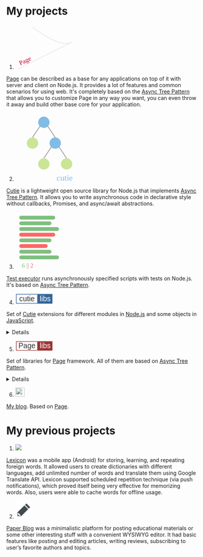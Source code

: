 # My projects

1. <img class="project-logo" class="project-logo" style="width: 150px; height: 117.4px;" src="data:image/svg+xml;base64,PHN2ZyB4bWxucz0iaHR0cDovL3d3dy53My5vcmcvMjAwMC9zdmciIHZlcnNpb249IjEuMSIgeG1s%0D%0AbnM6eGxpbms9Imh0dHA6Ly93d3cudzMub3JnLzE5OTkveGxpbmsiIHhtbG5zOnN2Z2pzPSJodHRw%0D%0AOi8vc3ZnanMuY29tL3N2Z2pzIiB3aWR0aD0iMjMwIiBoZWlnaHQ9IjE4MCI+PGRlZnMgaWQ9IlN2%0D%0AZ2pzRGVmczEwMDEiPjwvZGVmcz48c3ZnIGlkPSJTdmdqc1N2ZzEwMDIiIHdpZHRoPSIyIiBoZWln%0D%0AaHQ9IjAiIGZvY3VzYWJsZT0iZmFsc2UiIHN0eWxlPSJvdmVyZmxvdzogaGlkZGVuOyB0b3A6IC0x%0D%0AMDAlOyBsZWZ0OiAtMTAwJTsgcG9zaXRpb246IGFic29sdXRlOyBvcGFjaXR5OiAwIj48cG9seWxp%0D%0AbmUgaWQ9IlN2Z2pzUG9seWxpbmUxMDAzIiBwb2ludHM9IjAsMCI+PC9wb2x5bGluZT48cGF0aCBp%0D%0AZD0iU3ZnanNQYXRoMTAwNCIgZD0iTTEwIDMwQzEwIDMwIDEyMCAxMjAgMTcwIDkwTC01MCAyMDAg%0D%0AIj48L3BhdGg+PC9zdmc+PHBhdGggaWQ9IlN2Z2pzUGF0aDEwMDYiIGQ9Ik03MCAxMEM3MCAxMCAx%0D%0AODAgMTAwIDIzMCA3MEwxMCAxODAgIiBmaWxsPSJub25lIiBzdHJva2UtbGluZWpvaW49InJvdW5k%0D%0AIiBzdHJva2UtbGluZWNhcD0icm91bmQiIHN0cm9rZT0iI2UwZTBlMCIgc3Ryb2tlLXdpZHRoPSIy%0D%0AIj48L3BhdGg+PHRleHQgaWQ9IlN2Z2pzVGV4dDEwMDciIGZvbnQtZmFtaWx5PSJMdWNpZGEgR3Jh%0D%0AbmRlIiB4PSIzOCIgeT0iMTQ3LjEwMTU2MjUiIHRyYW5zZm9ybT0ibWF0cml4KDAuODk4Nzk0MDQ2%0D%0AMjk5MTY3LC0wLjQzODM3MTE0Njc4OTA3NzQsMC40MzgzNzExNDY3ODkwNzc0LDAuODk4Nzk0MDQ2%0D%0AMjk5MTY3LC01Ni4wODI3MjcwODE2NDI4MTUsMzguODY4MDgzMTgxODAxNDcpIiBmb250LXNpemU9%0D%0AIjI2IiB0ZXh0LWFuY2hvcj0ibWlkZGxlIiBmYW1pbHk9Ikx1Y2lkYSBHcmFuZGUiIHNpemU9IjI2%0D%0AIiBhbmNob3I9Im1pZGRsZSIgc3ZnanM6ZGF0YT0ieyZxdW90O2xlYWRpbmcmcXVvdDs6JnF1b3Q7%0D%0AMS41ZW0mcXVvdDt9Ij48dHNwYW4gaWQ9IlN2Z2pzVHNwYW4xMDA4IiBmaWxsPSIjYzQwMjMzIj5Q%0D%0AYWdlPC90c3Bhbj48L3RleHQ+PC9zdmc+">
[Page](https://github.com/Guseyn/page) can be described as a base for any applications on top of it with server and client on Node.js. It provides a lot of features and common scenarios for using web. It's completely based on the [Async Tree Pattern](https://github.com/Guseyn/async-tree-patern/blob/master/Async_Tree_Patern.pdf) that allows you to customize Page in any way you want, you can even throw it away and build other base core for your application.

2. <img class="project-logo" src="data:image/svg+xml;base64,PHN2ZyB4bWxucz0iaHR0cDovL3d3dy53My5vcmcvMjAwMC9zdmciIHZlcnNpb249IjEuMSIgeG1s%0D%0AbnM6eGxpbms9Imh0dHA6Ly93d3cudzMub3JnLzE5OTkveGxpbmsiIHhtbG5zOnN2Z2pzPSJodHRw%0D%0AOi8vc3ZnanMuY29tL3N2Z2pzIiB3aWR0aD0iMTgwIiBoZWlnaHQ9IjE4MCI+PGRlZnMgaWQ9IlN2%0D%0AZ2pzRGVmczEwMDEiPjwvZGVmcz48c3ZnIGlkPSJTdmdqc1N2ZzEwMDIiIHdpZHRoPSIyIiBoZWln%0D%0AaHQ9IjAiIGZvY3VzYWJsZT0iZmFsc2UiIHN0eWxlPSJvdmVyZmxvdzogaGlkZGVuOyB0b3A6IC0x%0D%0AMDAlOyBsZWZ0OiAtMTAwJTsgcG9zaXRpb246IGFic29sdXRlOyBvcGFjaXR5OiAwIj48cG9seWxp%0D%0AbmUgaWQ9IlN2Z2pzUG9seWxpbmUxMDAzIiBwb2ludHM9IjAsMCI+PC9wb2x5bGluZT48cGF0aCBp%0D%0AZD0iU3ZnanNQYXRoMTAwNCIgZD0iTTAgMCAiPjwvcGF0aD48L3N2Zz48Y2lyY2xlIGlkPSJTdmdq%0D%0Ac0NpcmNsZTEwMDYiIHI9IjE1IiBjeD0iNzUiIGN5PSIyNSIgZmlsbD0iIzgyYmNlNSI+PC9jaXJj%0D%0AbGU+PGxpbmUgaWQ9IlN2Z2pzTGluZTEwMDciIHgxPSI2NSIgeTE9IjM1IiB4Mj0iNDUiIHkyPSI2%0D%0ANSIgc3Ryb2tlPSIjOTk5OTk5IiBzdHJva2Utd2lkdGg9IjIiPjwvbGluZT48bGluZSBpZD0iU3Zn%0D%0AanNMaW5lMTAwOCIgeDE9Ijg1IiB5MT0iMzUiIHgyPSIxMDUiIHkyPSI2NSIgc3Ryb2tlPSIjOTk5%0D%0AOTk5IiBzdHJva2Utd2lkdGg9IjIiPjwvbGluZT48Y2lyY2xlIGlkPSJTdmdqc0NpcmNsZTEwMDki%0D%0AIHI9IjE1IiBjeD0iNDUiIGN5PSI4MCIgZmlsbD0iI2NhZTU5NSI+PC9jaXJjbGU+PGNpcmNsZSBp%0D%0AZD0iU3ZnanNDaXJjbGUxMDEwIiByPSIxNSIgY3g9IjEwNSIgY3k9IjgwIiBmaWxsPSIjODJiY2U1%0D%0AIj48L2NpcmNsZT48bGluZSBpZD0iU3ZnanNMaW5lMTAxMSIgeDE9Ijk1IiB5MT0iOTAiIHgyPSI3%0D%0ANSIgeTI9IjEyMCIgc3Ryb2tlPSIjOTk5OTk5IiBzdHJva2Utd2lkdGg9IjIiPjwvbGluZT48bGlu%0D%0AZSBpZD0iU3ZnanNMaW5lMTAxMiIgeDE9IjExNSIgeTE9IjkwIiB4Mj0iMTM1IiB5Mj0iMTIwIiBz%0D%0AdHJva2U9IiM5OTk5OTkiIHN0cm9rZS13aWR0aD0iMiI+PC9saW5lPjxjaXJjbGUgaWQ9IlN2Z2pz%0D%0AQ2lyY2xlMTAxMyIgcj0iMTUiIGN4PSI3NSIgY3k9IjEzNSIgZmlsbD0iI2NhZTU5NSI+PC9jaXJj%0D%0AbGU+PGNpcmNsZSBpZD0iU3ZnanNDaXJjbGUxMDE0IiByPSIxNSIgY3g9IjEzNSIgY3k9IjEzNSIg%0D%0AZmlsbD0iI2NhZTU5NSI+PC9jaXJjbGU+PHRleHQgaWQ9IlN2Z2pzVGV4dDEwMTUiIGZvbnQtZmFt%0D%0AaWx5PSJUYWhvbWEiIHg9IjEzMCIgeT0iMTc5LjEwMTU2MjUiIGZvbnQtc2l6ZT0iMjIiIHRleHQt%0D%0AYW5jaG9yPSJtaWRkbGUiIGZhbWlseT0iVGFob21hIiBzaXplPSIyMiIgYW5jaG9yPSJtaWRkbGUi%0D%0AIHN2Z2pzOmRhdGE9InsmcXVvdDtsZWFkaW5nJnF1b3Q7OiZxdW90OzEuNWVtJnF1b3Q7fSI+PHRz%0D%0AcGFuIGlkPSJTdmdqc1RzcGFuMTAxNiIgZmlsbD0iIzgyYmNlNSI+Y3V0aWU8L3RzcGFuPjwvdGV4%0D%0AdD48L3N2Zz4=">
[Cutie](https://github.com/Guseyn/cutie) is a lightweight open source library for Node.js that implements [Async Tree Pattern](https://github.com/Guseyn/async-tree-patern/blob/master/Async_Tree_Patern.pdf). It allows you to write asynchronous code in declarative style without callbacks, Promises, and async/await abstractions.

3. <img class="project-logo" src="data:image/svg+xml;base64,PHN2ZyB4bWxucz0iaHR0cDovL3d3dy53My5vcmcvMjAwMC9zdmciIHZlcnNpb249IjEuMSIgeG1s%0D%0AbnM6eGxpbms9Imh0dHA6Ly93d3cudzMub3JnLzE5OTkveGxpbmsiIHhtbG5zOnN2Z2pzPSJodHRw%0D%0AOi8vc3ZnanMuY29tL3N2Z2pzIiB3aWR0aD0iMTUwIiBoZWlnaHQ9IjE1MCI+PGRlZnMgaWQ9IlN2%0D%0AZ2pzRGVmczEwMDEiPjwvZGVmcz48c3ZnIGlkPSJTdmdqc1N2ZzEwMDIiIHdpZHRoPSIyIiBoZWln%0D%0AaHQ9IjAiIGZvY3VzYWJsZT0iZmFsc2UiIHN0eWxlPSJvdmVyZmxvdzogaGlkZGVuOyB0b3A6IC0x%0D%0AMDAlOyBsZWZ0OiAtMTAwJTsgcG9zaXRpb246IGFic29sdXRlOyBvcGFjaXR5OiAwIj48cG9seWxp%0D%0AbmUgaWQ9IlN2Z2pzUG9seWxpbmUxMDAzIiBwb2ludHM9IjAsMCI+PC9wb2x5bGluZT48cGF0aCBp%0D%0AZD0iU3ZnanNQYXRoMTAwNCIgZD0iTTAgMCAiPjwvcGF0aD48L3N2Zz48bGluZSBpZD0iU3ZnanNM%0D%0AaW5lMTAwNiIgeDE9IjE1IiB5MT0iMTUiIHgyPSIxMDAiIHkyPSIxNSIgc3Ryb2tlLWxpbmVjYXA9%0D%0AInJvdW5kIiBzdHJva2U9IiM3ZmJmN2YiIHN0cm9rZS13aWR0aD0iMTAiPjwvbGluZT48bGluZSBp%0D%0AZD0iU3ZnanNMaW5lMTAwNyIgeDE9IjE1IiB5MT0iMzAiIHgyPSI5MCIgeTI9IjMwIiBzdHJva2Ut%0D%0AbGluZWNhcD0icm91bmQiIHN0cm9rZT0iIzdmYmY3ZiIgc3Ryb2tlLXdpZHRoPSIxMCI+PC9saW5l%0D%0APjxsaW5lIGlkPSJTdmdqc0xpbmUxMDA4IiB4MT0iMTUiIHkxPSI0NSIgeDI9IjExMCIgeTI9IjQ1%0D%0AIiBzdHJva2UtbGluZWNhcD0icm91bmQiIHN0cm9rZT0iIzdmYmY3ZiIgc3Ryb2tlLXdpZHRoPSIx%0D%0AMCI+PC9saW5lPjxsaW5lIGlkPSJTdmdqc0xpbmUxMDA5IiB4MT0iMTUiIHkxPSI2MCIgeDI9IjEw%0D%0AMCIgeTI9IjYwIiBzdHJva2UtbGluZWNhcD0icm91bmQiIHN0cm9rZT0iI2ZmNjY2NiIgc3Ryb2tl%0D%0ALXdpZHRoPSIxMCI+PC9saW5lPjxsaW5lIGlkPSJTdmdqc0xpbmUxMDEwIiB4MT0iMTUiIHkxPSI3%0D%0ANSIgeDI9IjkwIiB5Mj0iNzUiIHN0cm9rZS1saW5lY2FwPSJyb3VuZCIgc3Ryb2tlPSIjN2ZiZjdm%0D%0AIiBzdHJva2Utd2lkdGg9IjEwIj48L2xpbmU+PGxpbmUgaWQ9IlN2Z2pzTGluZTEwMTEiIHgxPSIx%0D%0ANSIgeTE9IjkwIiB4Mj0iODAiIHkyPSI5MCIgc3Ryb2tlLWxpbmVjYXA9InJvdW5kIiBzdHJva2U9%0D%0AIiNmZjY2NjYiIHN0cm9rZS13aWR0aD0iMTAiPjwvbGluZT48bGluZSBpZD0iU3ZnanNMaW5lMTAx%0D%0AMiIgeDE9IjE1IiB5MT0iMTA1IiB4Mj0iOTAiIHkyPSIxMDUiIHN0cm9rZS1saW5lY2FwPSJyb3Vu%0D%0AZCIgc3Ryb2tlPSIjN2ZiZjdmIiBzdHJva2Utd2lkdGg9IjEwIj48L2xpbmU+PGxpbmUgaWQ9IlN2%0D%0AZ2pzTGluZTEwMTMiIHgxPSIxNSIgeTE9IjEyMCIgeDI9IjExMCIgeTI9IjEyMCIgc3Ryb2tlLWxp%0D%0AbmVjYXA9InJvdW5kIiBzdHJva2U9IiM3ZmJmN2YiIHN0cm9rZS13aWR0aD0iMTAiPjwvbGluZT48%0D%0AdGV4dCBpZD0iU3ZnanNUZXh0MTAxNCIgZm9udC1mYW1pbHk9IlRhaG9tYSIgeD0iMzIiIHk9IjE0%0D%0ANy4xMDE1NjI1IiBmb250LXNpemU9IjE2IiB0ZXh0LWFuY2hvcj0ibWlkZGxlIiBmYW1pbHk9IlRh%0D%0AaG9tYSIgc2l6ZT0iMTYiIGFuY2hvcj0ibWlkZGxlIiBzdmdqczpkYXRhPSJ7JnF1b3Q7bGVhZGlu%0D%0AZyZxdW90OzomcXVvdDsxLjVlbSZxdW90O30iPjx0c3BhbiBpZD0iU3ZnanNUc3BhbjEwMTUiIGZp%0D%0AbGw9IiM3ZmJmN2YiPjY8L3RzcGFuPjx0c3BhbiBpZD0iU3ZnanNUc3BhbjEwMTYiIGZpbGw9IiM3%0D%0AZmJmN2YiPiB8PC90c3Bhbj48dHNwYW4gaWQ9IlN2Z2pzVHNwYW4xMDE3IiBmaWxsPSIjZmY2NjY2%0D%0AIj58IDwvdHNwYW4+PHRzcGFuIGlkPSJTdmdqc1RzcGFuMTAxOCIgZmlsbD0iI2ZmNjY2NiI+Mjwv%0D%0AdHNwYW4+PC90ZXh0Pjwvc3ZnPg==">
[Test executor](https://github.com/Guseyn/node-test-executor) runs asynchronously specified scripts with tests on Node.js. It's based on [Async Tree Pattern](https://github.com/Guseyn/async-tree-patern/blob/master/Async_Tree_Patern.pdf).

4. <img class="project-logo" style="width: 100px; height: 28.3px;" src="data:image/svg+xml;base64,PHN2ZyB4bWxucz0iaHR0cDovL3d3dy53My5vcmcvMjAwMC9zdmciIHZlcnNpb249IjEuMSIgeG1s%0D%0AbnM6eGxpbms9Imh0dHA6Ly93d3cudzMub3JnLzE5OTkveGxpbmsiIHhtbG5zOnN2Z2pzPSJodHRw%0D%0AOi8vc3ZnanMuY29tL3N2Z2pzIiB3aWR0aD0iMTI1IiBoZWlnaHQ9IjM0Ij48ZGVmcyBpZD0iU3Zn%0D%0AanNEZWZzMTAwMSI+PC9kZWZzPjxzdmcgaWQ9IlN2Z2pzU3ZnMTAwMiIgd2lkdGg9IjIiIGhlaWdo%0D%0AdD0iMCIgZm9jdXNhYmxlPSJmYWxzZSIgc3R5bGU9Im92ZXJmbG93OiBoaWRkZW47IHRvcDogLTEw%0D%0AMCU7IGxlZnQ6IC0xMDAlOyBwb3NpdGlvbjogYWJzb2x1dGU7IG9wYWNpdHk6IDAiPjxwb2x5bGlu%0D%0AZSBpZD0iU3ZnanNQb2x5bGluZTEwMDMiIHBvaW50cz0iMCwwIj48L3BvbHlsaW5lPjxwYXRoIGlk%0D%0APSJTdmdqc1BhdGgxMDA0IiBkPSJNMCAwICI+PC9wYXRoPjwvc3ZnPjxsaW5lIGlkPSJTdmdqc0xp%0D%0AbmUxMDA2IiB4MT0iMiIgeTE9IjMiIHgyPSI3MiIgeTI9IjMiIHN0cm9rZT0iIzMzNjY5OSIgc3Ry%0D%0Ab2tlLXdpZHRoPSIyIj48L2xpbmU+PGxpbmUgaWQ9IlN2Z2pzTGluZTEwMDciIHgxPSIzIiB5MT0i%0D%0AMyIgeDI9IjMiIHkyPSIzMiIgc3Ryb2tlPSIjMzM2Njk5IiBzdHJva2Utd2lkdGg9IjIiPjwvbGlu%0D%0AZT48bGluZSBpZD0iU3ZnanNMaW5lMTAwOCIgeDE9IjMiIHkxPSIzMSIgeDI9IjcyIiB5Mj0iMzEi%0D%0AIHN0cm9rZT0iIzMzNjY5OSIgc3Ryb2tlLXdpZHRoPSIyIj48L2xpbmU+PHJlY3QgaWQ9IlN2Z2pz%0D%0AUmVjdDEwMDkiIHdpZHRoPSI2OCIgaGVpZ2h0PSIyNiIgeD0iNCIgeT0iNCIgZmlsbD0iI2ZmZmZm%0D%0AZiI+PC9yZWN0PjxyZWN0IGlkPSJTdmdqc1JlY3QxMDEwIiB3aWR0aD0iNTAiIGhlaWdodD0iMzAi%0D%0AIHg9IjcyIiB5PSIyIiBmaWxsPSIjMzM2Njk5Ij48L3JlY3Q+PHRleHQgaWQ9IlN2Z2pzVGV4dDEw%0D%0AMTEiIGZvbnQtZmFtaWx5PSJIZWx2ZXRpY2EiIHg9IjM4IiB5PSIyNC4xMDE1NjI1IiBmb250LXNp%0D%0AemU9IjI0IiB0ZXh0LWFuY2hvcj0ibWlkZGxlIiBmYW1pbHk9IkhlbHZldGljYSIgc2l6ZT0iMjQi%0D%0AIGFuY2hvcj0ibWlkZGxlIiBzdmdqczpkYXRhPSJ7JnF1b3Q7bGVhZGluZyZxdW90OzomcXVvdDsx%0D%0ALjVlbSZxdW90O30iPjx0c3BhbiBpZD0iU3ZnanNUc3BhbjEwMTIiIGZpbGw9IiMzMzMzMzMiPmN1%0D%0AdGllPC90c3Bhbj48L3RleHQ+PHRleHQgaWQ9IlN2Z2pzVGV4dDEwMTMiIGZvbnQtZmFtaWx5PSJI%0D%0AZWx2ZXRpY2EiIHg9Ijk4IiB5PSIyNC4xMDE1NjI1IiBmb250LXNpemU9IjI0IiB0ZXh0LWFuY2hv%0D%0Acj0ibWlkZGxlIiBmYW1pbHk9IkhlbHZldGljYSIgc2l6ZT0iMjQiIGFuY2hvcj0ibWlkZGxlIiBz%0D%0AdmdqczpkYXRhPSJ7JnF1b3Q7bGVhZGluZyZxdW90OzomcXVvdDsxLjVlbSZxdW90O30iPjx0c3Bh%0D%0AbiBpZD0iU3ZnanNUc3BhbjEwMTQiIGZpbGw9IiNmZmZmZmYiPmxpYnM8L3RzcGFuPjwvdGV4dD48%0D%0AL3N2Zz4=">
Set of [Cutie](https://github.com/Guseyn/cutie) extensions for different modules in [Node.js](https://nodejs.org/dist/latest/docs/api/) and some objects in [JavaScript](https://developer.mozilla.org/en-US/docs/Web/JavaScript/Reference/Global_Objects).
<details  id="cuties-details"></details>

5. <img class="project-logo" style="width: 100px; height: 28.3px;" src="data:image/svg+xml;base64,PHN2ZyB4bWxucz0iaHR0cDovL3d3dy53My5vcmcvMjAwMC9zdmciIHZlcnNpb249IjEuMSIgeG1s%0D%0AbnM6eGxpbms9Imh0dHA6Ly93d3cudzMub3JnLzE5OTkveGxpbmsiIHhtbG5zOnN2Z2pzPSJodHRw%0D%0AOi8vc3ZnanMuY29tL3N2Z2pzIiB3aWR0aD0iMTI1IiBoZWlnaHQ9IjM0Ij48ZGVmcyBpZD0iU3Zn%0D%0AanNEZWZzMTAwMSI+PC9kZWZzPjxzdmcgaWQ9IlN2Z2pzU3ZnMTAwMiIgd2lkdGg9IjIiIGhlaWdo%0D%0AdD0iMCIgZm9jdXNhYmxlPSJmYWxzZSIgc3R5bGU9Im92ZXJmbG93OiBoaWRkZW47IHRvcDogLTEw%0D%0AMCU7IGxlZnQ6IC0xMDAlOyBwb3NpdGlvbjogYWJzb2x1dGU7IG9wYWNpdHk6IDAiPjxwb2x5bGlu%0D%0AZSBpZD0iU3ZnanNQb2x5bGluZTEwMDMiIHBvaW50cz0iMCwwIj48L3BvbHlsaW5lPjxwYXRoIGlk%0D%0APSJTdmdqc1BhdGgxMDA0IiBkPSJNMCAwICI+PC9wYXRoPjwvc3ZnPjxsaW5lIGlkPSJTdmdqc0xp%0D%0AbmUxMDA2IiB4MT0iMiIgeTE9IjMiIHgyPSI3MiIgeTI9IjMiIHN0cm9rZT0iIzk5MzMzMyIgc3Ry%0D%0Ab2tlLXdpZHRoPSIyIj48L2xpbmU+PGxpbmUgaWQ9IlN2Z2pzTGluZTEwMDciIHgxPSIzIiB5MT0i%0D%0AMyIgeDI9IjMiIHkyPSIzMiIgc3Ryb2tlPSIjOTkzMzMzIiBzdHJva2Utd2lkdGg9IjIiPjwvbGlu%0D%0AZT48bGluZSBpZD0iU3ZnanNMaW5lMTAwOCIgeDE9IjMiIHkxPSIzMSIgeDI9IjcyIiB5Mj0iMzEi%0D%0AIHN0cm9rZT0iIzk5MzMzMyIgc3Ryb2tlLXdpZHRoPSIyIj48L2xpbmU+PHJlY3QgaWQ9IlN2Z2pz%0D%0AUmVjdDEwMDkiIHdpZHRoPSI2OCIgaGVpZ2h0PSIyNiIgeD0iNCIgeT0iNCIgZmlsbD0iI2ZmZmZm%0D%0AZiI+PC9yZWN0PjxyZWN0IGlkPSJTdmdqc1JlY3QxMDEwIiB3aWR0aD0iNTAiIGhlaWdodD0iMzAi%0D%0AIHg9IjcyIiB5PSIyIiBmaWxsPSIjOTkzMzMzIj48L3JlY3Q+PHRleHQgaWQ9IlN2Z2pzVGV4dDEw%0D%0AMTEiIGZvbnQtZmFtaWx5PSJIZWx2ZXRpY2EiIHg9IjM4IiB5PSIyNC4xMDE1NjI1IiBmb250LXNp%0D%0AemU9IjI0IiB0ZXh0LWFuY2hvcj0ibWlkZGxlIiBmYW1pbHk9IkhlbHZldGljYSIgc2l6ZT0iMjQi%0D%0AIGFuY2hvcj0ibWlkZGxlIiBzdmdqczpkYXRhPSJ7JnF1b3Q7bGVhZGluZyZxdW90OzomcXVvdDsx%0D%0ALjVlbSZxdW90O30iPjx0c3BhbiBpZD0iU3ZnanNUc3BhbjEwMTIiIGZpbGw9IiMzMzMzMzMiPlBh%0D%0AZ2U8L3RzcGFuPjwvdGV4dD48dGV4dCBpZD0iU3ZnanNUZXh0MTAxMyIgZm9udC1mYW1pbHk9Ikhl%0D%0AbHZldGljYSIgeD0iOTgiIHk9IjI0LjEwMTU2MjUiIGZvbnQtc2l6ZT0iMjQiIHRleHQtYW5jaG9y%0D%0APSJtaWRkbGUiIGZhbWlseT0iSGVsdmV0aWNhIiBzaXplPSIyNCIgYW5jaG9yPSJtaWRkbGUiIHN2%0D%0AZ2pzOmRhdGE9InsmcXVvdDtsZWFkaW5nJnF1b3Q7OiZxdW90OzEuNWVtJnF1b3Q7fSI+PHRzcGFu%0D%0AIGlkPSJTdmdqc1RzcGFuMTAxNCIgZmlsbD0iI2ZmZmZmZiI+bGliczwvdHNwYW4+PC90ZXh0Pjwv%0D%0Ac3ZnPg==">
Set of libraries for [Page](https://github.com/Guseyn/cutie) framework. All of them are based on [Async Tree Pattern](https://github.com/Guseyn/async-tree-patern/blob/master/Async_Tree_Patern.pdf).
<details  id="page-libs-details"></details>

6. <img class="project-logo" style="width: 24px; height: 24px;" src="/../image/favicon.png">
[My blog](https://guseyn.com). Based on [Page](https://github.com/Guseyn/page).

# My previous projects

1. <img class="project-logo" src="https://github.com/Guseyn/Lexicon-android-/blob/master/app/src/main/res/drawable/app_icon.png?raw=true">
[Lexicon](https://github.com/Guseyn/Lexicon-android-) was a mobile app (Android) for storing, learning, and repeating foreign words. It allowed users to create dictionaries with different languages, add unlimited number of words and translate them using Google Translate API. Lexicon supported scheduled repetition technique (via push notifications), which proved itself being very effective for memorizing words. Also, users were able to cache words for offline usage.

2. <img class="project-logo" style="width: 42px; height: 47px;" src="https://github.com/Guseyn/Paper-blog/blob/master/img/logo_v1.png?raw=true">
[Paper Blog](https://github.com/Guseyn/Paper-blog) was a minimalistic platform for posting educational materials or some other interesting stuff with a convenient WYSIWYG editor. It had basic features like posting and editing articles, writing reviews, subscribing to user’s favorite authors and topics.
